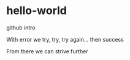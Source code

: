 # hello-world
github intro


With error we try, try, try again... then success

From there we can strive further
